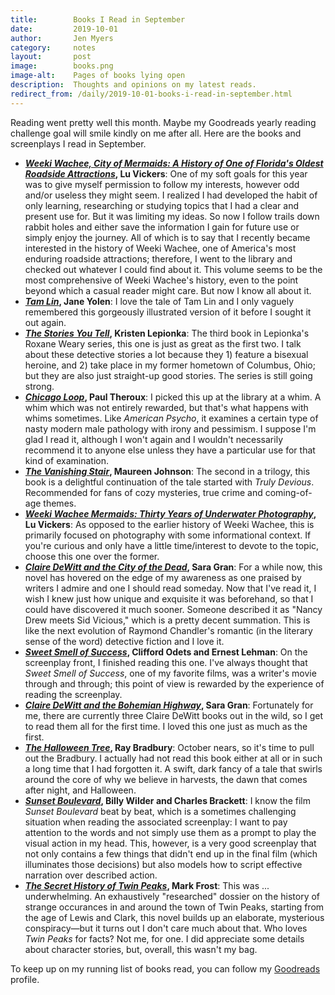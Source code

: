 ```yaml
---
title:        Books I Read in September
date:         2019-10-01
author:       Jen Myers
category:     notes
layout:       post
image:        books.png
image-alt:    Pages of books lying open
description:  Thoughts and opinions on my latest reads.
redirect_from: /daily/2019-10-01-books-i-read-in-september.html
---
```


Reading went pretty well this month. Maybe my Goodreads yearly reading challenge goal will smile kindly on me after all. Here are the books and screenplays I read in September.

<!-- more -->

- __[_Weeki Wachee, City of Mermaids: A History of One of Florida's Oldest Roadside Attractions_](https://www.goodreads.com/book/show/282120.Weeki_Wachee_City_of_Mermaids), Lu Vickers__: One of my soft goals for this year was to give myself permission to follow my interests, however odd and/or useless they might seem. I realized I had developed the habit of only learning, researching or studying topics that I had a clear and present use for. But it was limiting my ideas. So now I follow trails down rabbit holes and either save the information I gain for future use or simply enjoy the journey. All of which is to say that I recently became interested in the history of Weeki Wachee, one of America's most enduring roadside attractions; therefore, I went to the library and checked out whatever I could find about it. This volume seems to be the most comprehensive of Weeki Wachee's history, even to the point beyond which a casual reader might care. But now I know all about it.
- __[_Tam Lin_](https://www.goodreads.com/book/show/122096.Tam_Lin), Jane Yolen__: I love the tale of Tam Lin and I only vaguely remembered this gorgeously illustrated version of it before I sought it out again.
- __[_The Stories You Tell_](https://www.goodreads.com/book/show/41150436-the-stories-you-tell), Kristen Lepionka__: The third book in Lepionka's Roxane Weary series, this one is just as great as the first two. I talk about these detective stories a lot because they 1) feature a bisexual heroine, and 2) take place in my former hometown of Columbus, Ohio; but they are also just straight-up good stories. The series is still going strong.
- __[_Chicago Loop_](https://www.goodreads.com/book/show/1108686.Chicago_Loop), Paul Theroux__: I picked this up at the library at a whim. A whim which was not entirely rewarded, but that's what happens with whims sometimes. Like _American Psycho_, it examines a certain type of nasty modern male pathology with irony and pessimism. I suppose I'm glad I read it, although I won't again and I wouldn't necessarily recommend it to anyone else unless they have a particular use for that kind of examination.
- __[_The Vanishing Stair_](https://www.goodreads.com/book/show/39893545-the-vanishing-stair), Maureen Johnson__: The second in a trilogy, this book is a delightful continuation of the tale started with _Truly Devious_. Recommended for fans of cozy mysteries, true crime and coming-of-age themes.
- __[_Weeki Wachee Mermaids: Thirty Years of Underwater Photography_](https://www.goodreads.com/book/show/13591437-weeki-wachee-mermaids), Lu Vickers__: As opposed to the earlier history of Weeki Wachee, this is primarily focused on photography with some informational context. If you're curious and only have a little time/interest to devote to the topic, choose this one over the former.
- __[_Claire DeWitt and the City of the Dead_](https://www.goodreads.com/book/show/9231999-claire-dewitt-and-the-city-of-the-dead), Sara Gran__: For a while now, this novel has hovered on the edge of my awareness as one praised by writers I admire and one I should read someday. Now that I've read it, I wish I knew just how unique and exquisite it was beforehand, so that I could have discovered it much sooner. Someone described it as "Nancy Drew meets Sid Vicious," which is a pretty decent summation. This is like the next evolution of Raymond Chandler's romantic (in the literary sense of the word) detective fiction and I love it.
- __[_Sweet Smell of Success_](https://www.goodreads.com/book/show/973022.Sweet_Smell_of_Success), Clifford Odets and Ernest Lehman__: On the screenplay front, I finished reading this one. I've always thought that _Sweet Smell of Success_, one of my favorite films, was a writer's movie through and through; this point of view is rewarded by the experience of reading the screenplay.
- __[_Claire DeWitt and the Bohemian Highway_](https://www.goodreads.com/book/show/15814401-claire-dewitt-and-the-bohemian-highway), Sara Gran__: Fortunately for me, there are currently three Claire DeWitt books out in the wild, so I get to read them all for the first time. I loved this one just as much as the first.
- __[_The Halloween Tree_](https://www.goodreads.com/book/show/761381.The_Halloween_Tree), Ray Bradbury__: October nears, so it's time to pull out the Bradbury. I actually had not read this book either at all or in such a long time that I had forgotten it. A swift, dark fancy of a tale that swirls around the core of why we believe in harvests, the dawn that comes after night, and Halloween.
- __[_Sunset Boulevard_](https://www.goodreads.com/book/show/971714.Sunset_Boulevard), Billy Wilder and Charles Brackett__: I know the film _Sunset Boulevard_ beat by beat, which is a sometimes challenging situation when reading the associated screenplay: I want to pay attention to the words and not simply use them as a prompt to play the visual action in my head. This, however, is a very good screenplay that not only contains a few things that didn't end up in the final film (which illuminates those decisions) but also models how to script effective narration over described action.
- __[_The Secret History of Twin Peaks_](https://www.goodreads.com/book/show/29102955-the-secret-history-of-twin-peaks), Mark Frost__: This was ... underwhelming. An exhaustively "researched" dossier on the history of strange occurances in and around the town of Twin Peaks, starting from the age of Lewis and Clark, this novel builds up an elaborate, mysterious conspiracy—but it turns out I don't care much about that. Who loves _Twin Peaks_ for facts? Not me, for one. I did appreciate some details about character stories, but, overall, this wasn't my bag.

To keep up on my running list of books read, you can follow my [Goodreads](https://www.goodreads.com/jenmyers) profile.
